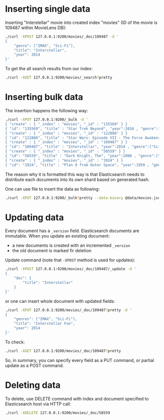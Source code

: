 # Inserting single data

Inserting "Interstellar" movie into created index "movies" (ID of the movie is 109487 within MovieLens DB):
```bash
./curl -XPOST 127.0.0.1:9200/movies/_doc/109487 -d '
{
    "genre": ["IMAX", "Sci-Fi"],
    "title": "Interstellar",
    "year": 2014
}'
```

To get the all search results from our index:
```bash
./curl -XGET 127.0.0.1:9200/movies/_search?pretty
```

# Inserting bulk data

The insertion happens the following way:
```bash
./curl -XPUT 127.0.0.1:9200/_bulk -d '
{ "create" : { "_index" : "movies", "_id" : "135569" } }
{ "id": "135569", "title" : "Star Trek Beyond", "year":2016 , "genre":["Action", "Adventure", "Sci-Fi"] }
{ "create" : { "_index" : "movies", "_id" : "122886" } }
{ "id": "122886", "title" : "Star Wars: Episode VII - The Force Awakens", "year":2015 , "genre":["Action", "Adventure", "Fantasy", "Sci-Fi", "IMAX"] }
{ "create" : { "_index" : "movies", "_id" : "109487" } }
{ "id": "109487", "title" : "Interstellar", "year":2014 , "genre":["Sci-Fi", "IMAX"] }
{ "create" : { "_index" : "movies", "_id" : "58559" } }
{ "id": "58559", "title" : "Dark Knight, The", "year":2008 , "genre":["Action", "Crime", "Drama", "IMAX"] }
{ "create" : { "_index" : "movies", "_id" : "1924" } }
{ "id": "1924", "title" : "Plan 9 from Outer Space", "year":1959 , "genre":["Horror", "Sci-Fi"] }'
```

The reason why it is formatted this way is that Elasticsearch needs to distribute each documents into its own shard based on generated hash.

One can use file to insert the data as following:
```bash
./curl -XPUT 127.0.0.1:9200/_bulk?pretty --data-binary @data/movies.json
```

# Updating data

Every document has a `_version` field. Elasticsearch documents are immutable. When you update an existing document:
- a new documents is created with an incremented `_version`
- the old document is marked fir deletion

Update command (note that `-XPOST` method is used for updates):
```bash
./curl -XPOST 127.0.0.1:9200/movies/_doc/109487/_update -d '
{
    "doc": {
        "title": "Interstellar"
    }
}'
```
or one can insert whole document with updated fields:
```bash
./curl -XPUT 127.0.0.1:9200/movies/_doc/109487?pretty -d '
{
    "genres": ["IMAX", "Sci-Fi"],
    "title": "Interstellar Foo",
    "year": 2014
}'
```

To check:
```bash
./curl -XGET 127.0.0.1:9200/movies/_doc/109487?pretty
```

So, in summary, you can specify every field as a PUT command, or partial update as a POST command.

# Deleting data

To delete, use DELETE command with index and document specified to Elasticsearch host via HTTP call:
```bash
./curl -XDELETE 127.0.0.1:9200/movies/_doc/58559
```